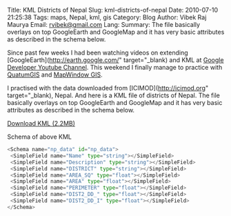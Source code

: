 Title: KML Districts of Nepal
Slug: kml-districts-of-nepal
Date: 2010-07-10 21:25:38
Tags: maps, Nepal, kml, gis
Category: Blog
Author: Vibek Raj Maurya
Email:  rvibek@gmail.com
Lang: 
Summary: The file basically overlays on top GoogleEarth and GoogleMap and it has very basic attributes as described in the schema below.

Since past few weeks I had been watching videos on extending [GoogleEarth](http://earth.google.com/" target="_blank) and KML at [Google Developer Youtube Channel](http://www.youtube.com/user/GoogleDeveloperDay). This weekend I finally manage to practice with [QuatumGIS](http://www.qgis.org/) and [MapWindow GIS](http://www.mapwindow.org/). 

I practised with the data downloaded from [ICIMOD](http://icimod.org" target="_blank), Nepal. And here is a KML file of districts of Nepal. The file basically overlays on top GoogleEarth and GoogleMap and it has very basic attributes as described in the schema below.

[Download KML (2.2MB)](https://docs.google.com/uc?id=0B8IiFn2ckr59OWUzZTRmZDItMTA1OS00OGE3LWE1ODMtMzc0ZWZjOWUxOGQ5&export=download&hl=en_GB)

Schema of above KML
```python
<Schema name="np_data" id="np_data">
 <SimpleField name="Name" type="string"></SimpleField>
 <SimpleField name="Description" type="string"></SimpleField>
 <SimpleField name="DISTRICT" type="string"></SimpleField>
 <SimpleField name="AREA_SQ" type="float"></SimpleField>
 <SimpleField name="AREA" type="float"></SimpleField>
 <SimpleField name="PERIMETER" type="float"></SimpleField>
 <SimpleField name="DIST2_DD_" type="float"></SimpleField>
 <SimpleField name="DIST2_DD_I" type="float"></SimpleField>
</Schema>
```
